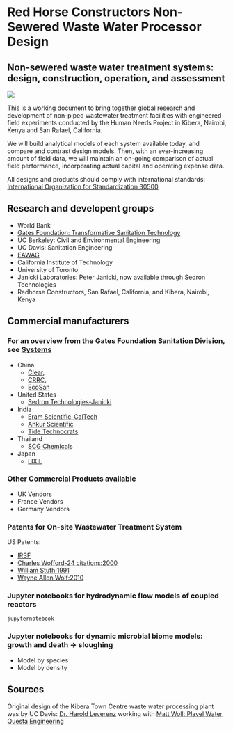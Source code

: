 # Red Horse Constructors Non-Sewered Waste Water Processor Design
## Non-sewered waste water treatment systems: design, construction, operation, and assessment

<img src="https://circleci.com/gh/jupyter/jupyter-book.svg?style=svg" class="left">

This is a working document to bring together global research and development of non-piped wastewater treatment facilities with engineered field experiments conducted by the Human Needs Project in Kibera, Nairobi, Kenya and San Rafael, California.

We will build analytical models of each system available today, and compare and contrast design models. Then, with an ever-increasing amount of field data, we will maintain an on-going comparison of actual field performance, incorporating actual capital and operating expense data.

All designs and products should comply with international standards: [International Organization for Standardization 30500](https://www.iso.org/standard/72523.html),


## Research and developent groups
- World Bank
- [Gates Foundation: Transformative Sanitation Technology ](https://techdirectory.stepsforsanitation.org/)
- UC Berkeley: Civil and Environmental Engineering
- UC Davis: Sanitation Engineering
- [EAWAG](http://www.bluediversiontoilet.com/)
- California Institute of Technology
- University of Toronto
- Janicki Laboratories: Peter Janicki, now available through Sedron Technologies
- Redhorse Constructors, San Rafael, California, and Kibera, Nairobi, Kenya


## Commercial manufacturers

### For an overview from the Gates Foundation Sanitation Division, see [Systems](https://techdirectory.stepsforsanitation.org/systems/20/)

- China
  - [Clear](http://www.clearet.com/),
  - [CRRC](https://techdirectory.stepsforsanitation.org/systems/7/),
  - [EcoSan](https://wikiwater.fr/a10-ecosan-ecological-compost)
- United States
  - [Sedron Technologies-Janicki](www.sedron.com/janicki-omni-processor/)
- India
  - [Eram Scientific-CalTech](www.eramscientific.com)
  - [Ankur Scientific](https://www.ankurscientific.com/)
  - [Tide Technocrats](https://techdirectory.stepsforsanitation.org/systems/20/)
- Thailand
  - [SCG Chemicals](https://www.scgchemicals.com/en/products-services/technology-service-solutions/reinvented-toilet-total-solution)
- Japan
  - [LIXIL](https://www.lixil.com/)



### Other Commercial Products available

- UK Vendors
- France Vendors
- Germany Vendors

### Patents for On-site Wastewater Treatment System

US Patents:


- [IRSF](https://patents.google.com/patent/DE3064619D1/en)
- [Charles Wofford-24 citations:2000](https://patents.google.com/patent/US6428691B1/en?q=On-site&q=wastewater+treatment&q=system&oq=On-site+wastewater+treatment+system)
- [William Stuth:1991](https://patents.google.com/patent/US5202027A/en?q=On-site&q=wastewater+treatment&q=system&oq=On-site+wastewater+treatment+system)
- [Wayne Allen Wolf:2010](https://patents.google.com/patent/US8486275B2/en?q=On-site&q=wastewater+treatment&q=system&oq=On-site+wastewater+treatment+system&page=2)


### Jupyter notebooks for hydrodynamic flow models of coupled reactors


```
jupyternotebook

```

### Jupyter notebooks for dynamic microbial biome models: growth and death -> sloughing

- Model by species
- Model by density

## Sources

Original design of the Kibera Town Centre waste water processing plant was by UC Davis:
[Dr. Harold Leverenz](https://www.linkedin.com/in/harold-leverenz-a0ba635/)
working with [Matt Woll: Plavel Water, Questa Engineering](https://www.linkedin.com/in/matt-woll-264a6828/)
